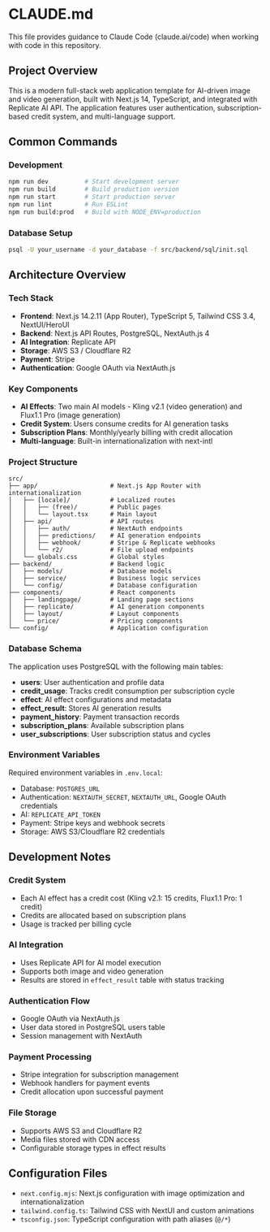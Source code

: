 # CLAUDE.md

This file provides guidance to Claude Code (claude.ai/code) when working with code in this repository.

## Project Overview

This is a modern full-stack web application template for AI-driven image and video generation, built with Next.js 14, TypeScript, and integrated with Replicate AI API. The application features user authentication, subscription-based credit system, and multi-language support.

## Common Commands

### Development
```bash
npm run dev          # Start development server
npm run build        # Build production version
npm run start        # Start production server
npm run lint         # Run ESLint
npm run build:prod   # Build with NODE_ENV=production
```

### Database Setup
```bash
psql -U your_username -d your_database -f src/backend/sql/init.sql
```

## Architecture Overview

### Tech Stack
- **Frontend**: Next.js 14.2.11 (App Router), TypeScript 5, Tailwind CSS 3.4, NextUI/HeroUI
- **Backend**: Next.js API Routes, PostgreSQL, NextAuth.js 4
- **AI Integration**: Replicate API
- **Storage**: AWS S3 / Cloudflare R2
- **Payment**: Stripe
- **Authentication**: Google OAuth via NextAuth.js

### Key Components
- **AI Effects**: Two main AI models - Kling v2.1 (video generation) and Flux1.1 Pro (image generation)
- **Credit System**: Users consume credits for AI generation tasks
- **Subscription Plans**: Monthly/yearly billing with credit allocation
- **Multi-language**: Built-in internationalization with next-intl

### Project Structure
```
src/
├── app/                    # Next.js App Router with internationalization
│   ├── [locale]/           # Localized routes
│   │   ├── (free)/         # Public pages
│   │   └── layout.tsx      # Main layout
│   ├── api/                # API routes
│   │   ├── auth/           # NextAuth endpoints
│   │   ├── predictions/    # AI generation endpoints
│   │   ├── webhook/        # Stripe & Replicate webhooks
│   │   └── r2/             # File upload endpoints
│   └── globals.css         # Global styles
├── backend/                # Backend logic
│   ├── models/             # Database models
│   ├── service/            # Business logic services
│   └── config/             # Database configuration
├── components/             # React components
│   ├── landingpage/        # Landing page sections
│   ├── replicate/          # AI generation components
│   ├── layout/             # Layout components
│   └── price/              # Pricing components
└── config/                 # Application configuration
```

### Database Schema
The application uses PostgreSQL with the following main tables:
- **users**: User authentication and profile data
- **credit_usage**: Tracks credit consumption per subscription cycle
- **effect**: AI effect configurations and metadata
- **effect_result**: Stores AI generation results
- **payment_history**: Payment transaction records
- **subscription_plans**: Available subscription plans
- **user_subscriptions**: User subscription status and cycles

### Environment Variables
Required environment variables in `.env.local`:
- Database: `POSTGRES_URL`
- Authentication: `NEXTAUTH_SECRET`, `NEXTAUTH_URL`, Google OAuth credentials
- AI: `REPLICATE_API_TOKEN`
- Payment: Stripe keys and webhook secrets
- Storage: AWS S3/Cloudflare R2 credentials

## Development Notes

### Credit System
- Each AI effect has a credit cost (Kling v2.1: 15 credits, Flux1.1 Pro: 1 credit)
- Credits are allocated based on subscription plans
- Usage is tracked per billing cycle

### AI Integration
- Uses Replicate API for AI model execution
- Supports both image and video generation
- Results are stored in `effect_result` table with status tracking

### Authentication Flow
- Google OAuth via NextAuth.js
- User data stored in PostgreSQL users table
- Session management with NextAuth

### Payment Processing
- Stripe integration for subscription management
- Webhook handlers for payment events
- Credit allocation upon successful payment

### File Storage
- Supports AWS S3 and Cloudflare R2
- Media files stored with CDN access
- Configurable storage types in effect results

## Configuration Files
- `next.config.mjs`: Next.js configuration with image optimization and internationalization
- `tailwind.config.ts`: Tailwind CSS with NextUI and custom animations
- `tsconfig.json`: TypeScript configuration with path aliases (`@/*`)